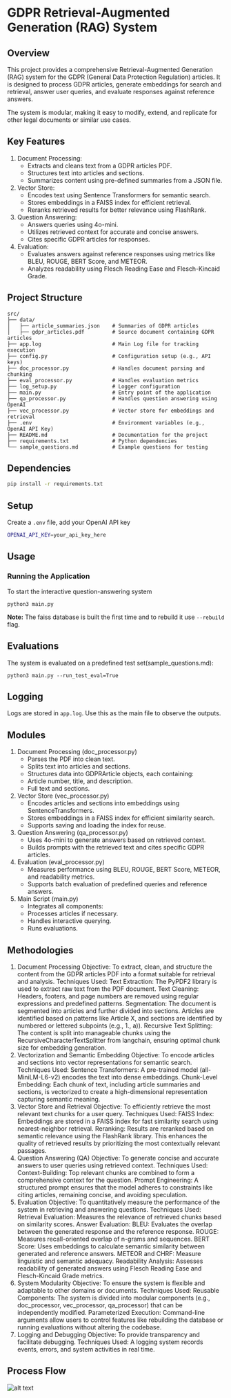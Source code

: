 # GDPR Retrieval-Augmented Generation (RAG) System

## Overview

This project provides a comprehensive Retrieval-Augmented Generation (RAG) system for the GDPR (General Data Protection Regulation) articles. It is designed to process GDPR articles, generate embeddings for search and retrieval, answer user queries, and evaluate responses against reference answers.

The system is modular, making it easy to modify, extend, and replicate for other legal documents or similar use cases.

## Key Features

1. Document Processing:
    - Extracts and cleans text from a GDPR articles PDF.
    - Structures text into articles and sections.
    - Summarizes content using pre-defined summaries from a JSON file.
2. Vector Store:
    - Encodes text using Sentence Transformers for semantic search.
    - Stores embeddings in a FAISS index for efficient retrieval.
    - Reranks retrieved results for better relevance using FlashRank.
3. Question Answering:
    - Answers queries using 4o-mini.
    - Utilizes retrieved context for accurate and concise answers.
    - Cites specific GDPR articles for responses.
4. Evaluation:
    - Evaluates answers against reference responses using metrics like BLEU, ROUGE, BERT Score, and METEOR.
    - Analyzes readability using Flesch Reading Ease and Flesch-Kincaid Grade.

## Project Structure

```python3
src/
├── data/
│   ├── article_summaries.json    # Summaries of GDPR articles
│   ├── gdpr_articles.pdf         # Source document containing GDPR articles
├── app.log                       # Main Log file for tracking execution 
├── config.py                     # Configuration setup (e.g., API keys)
├── doc_processor.py              # Handles document parsing and chunking
├── eval_processor.py             # Handles evaluation metrics
├── log_setup.py                  # Logger configuration
├── main.py                       # Entry point of the application
├── qa_processor.py               # Handles question answering using OpenAI
├── vec_processor.py              # Vector store for embeddings and retrieval
├── .env                          # Environment variables (e.g., OpenAI API Key)
├── README.md                     # Documentation for the project
├── requirements.txt              # Python dependencies
└── sample_questions.md           # Example questions for testing
```

## Dependencies

```bash
pip install -r requirements.txt
```

## Setup

Create a `.env` file, add your OpenAI API key

```bash
OPENAI_API_KEY=your_api_key_here
```

## Usage

### Running the Application

To start the interactive question-answering system

```python3
python3 main.py
```
**Note:** The faiss database is built the first time and to rebuild it use `--rebuild` flag.
## Evaluations

The system is evaluated on a predefined test set(sample_questions.md):

```python3
python3 main.py --run_test_eval=True
```

## Logging

Logs are stored in `app.log`. Use this as the main file to observe the outputs.

## Modules

1. Document Processing (doc_processor.py)
    - Parses the PDF into clean text.
    - Splits text into articles and sections.
    - Structures data into GDPRArticle objects, each containing:
    - Article number, title, and description.
    - Full text and sections.
2. Vector Store (vec_processor.py)
    - Encodes articles and sections into embeddings using SentenceTransformers.
    - Stores embeddings in a FAISS index for efficient similarity search.
    - Supports saving and loading the index for reuse.
3. Question Answering (qa_processor.py)
    - Uses 4o-mini to generate answers based on retrieved context.
    - Builds prompts with the retrieved text and cites specific GDPR articles.
4. Evaluation (eval_processor.py)
    - Measures performance using BLEU, ROUGE, BERT Score, METEOR, and readability metrics.
    - Supports batch evaluation of predefined queries and reference answers.
5. Main Script (main.py)
    - Integrates all components:
    - Processes articles if necessary.
    - Handles interactive querying.
    - Runs evaluations.

## Methodologies

1. Document Processing
    Objective: To extract, clean, and structure the content from the GDPR articles PDF into a format suitable for retrieval and analysis.
    Techniques Used:
        Text Extraction: The PyPDF2 library is used to extract raw text from the PDF document.
        Text Cleaning: Headers, footers, and page numbers are removed using regular expressions and predefined patterns.
        Segmentation: The document is segmented into articles and further divided into sections. Articles are identified based on patterns like Article X, and sections are identified by numbered or lettered subpoints (e.g., 1., a)).
        Recursive Text Splitting: The content is split into manageable chunks using the RecursiveCharacterTextSplitter from langchain, ensuring optimal chunk size for embedding generation.
2. Vectorization and Semantic Embedding
    Objective: To encode articles and sections into vector representations for semantic search.
    Techniques Used:
        Sentence Transformers: A pre-trained model (all-MiniLM-L6-v2) encodes the text into dense embeddings.
        Chunk-Level Embedding: Each chunk of text, including article summaries and sections, is vectorized to create a high-dimensional representation capturing semantic meaning.
3. Vector Store and Retrieval
    Objective: To efficiently retrieve the most relevant text chunks for a user query.
    Techniques Used:
        FAISS Index: Embeddings are stored in a FAISS index for fast similarity search using nearest-neighbor retrieval.
        Reranking: Results are reranked based on semantic relevance using the FlashRank library. This enhances the quality of retrieved results by prioritizing the most contextually relevant passages.
4. Question Answering (QA)
    Objective: To generate concise and accurate answers to user queries using retrieved context.
    Techniques Used:
        Context-Building: Top relevant chunks are combined to form a comprehensive context for the question.
        Prompt Engineering: A structured prompt ensures that the model adheres to constraints like citing articles, remaining concise, and avoiding speculation.
5. Evaluation
    Objective: To quantitatively measure the performance of the system in retrieving and answering questions.
    Techniques Used:
    Retrieval Evaluation: Measures the relevance of retrieved chunks based on similarity scores.
    Answer Evaluation:
        BLEU: Evaluates the overlap between the generated response and the reference response.
        ROUGE: Measures recall-oriented overlap of n-grams and sequences.
        BERT Score: Uses embeddings to calculate semantic similarity between generated and reference answers.
        METEOR and CHRF: Measure linguistic and semantic adequacy.
        Readability Analysis: Assesses readability of generated answers using Flesch Reading Ease and Flesch-Kincaid Grade metrics.
6. System Modularity
    Objective: To ensure the system is flexible and adaptable to other domains or documents.
    Techniques Used:
        Reusable Components: The system is divided into modular components (e.g., doc_processor, vec_processor, qa_processor) that can be independently modified.
        Parameterized Execution: Command-line arguments allow users to control features like rebuilding the database or running evaluations without altering the codebase.
7. Logging and Debugging
    Objective: To provide transparency and facilitate debugging.
    Techniques Used:
        A logging system records events, errors, and system activities in real time.


## Process Flow

![alt text](../flow.png)
